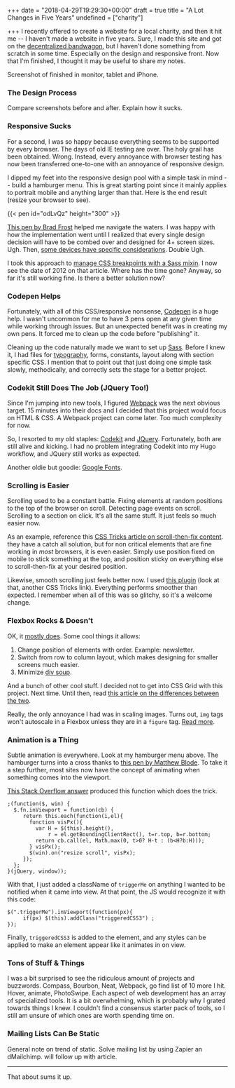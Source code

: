 +++
date = "2018-04-29T19:29:30+00:00"
draft = true
title = "A Lot Changes in Five Years"
undefined = ["charity"]

+++
I recently offered to create a website for a local charity, and then it hit me -- I haven't made a website in five years. Sure, I made this site and got on the [decentralized bandwagon](http://ryancampbell.blog/blog/i-m-late-to-the-jamstack-party/), but I haven't done something from scratch in some time. Especially on the design and responsive front. Now that I'm finished, I thought it may be useful to share my notes.

<!--more-->

Screenshot of finished in monitor, tablet and iPhone.

### The Design Process

Compare screenshots before and after. Explain how it sucks.

### Responsive Sucks

For a second, I was so happy because everything seems to be supported by every browser. The days of old IE testing are over. The holy grail has been obtained. Wrong. Instead, every annoyance with browser testing has now been transferred one-to-one with an annoyance of responsive design.

I dipped my feet into the responsive design pool with a simple task in mind -- build a hamburger menu. This is great starting point since it mainly applies to portrait mobile and anything larger than that. Here is the end result (resize your browser to see).

{{< pen id="odLvQz" height="300" >}}

[This pen by Brad Frost](https://codepen.io/bradfrost/pen/sHvaz) helped me navigate the waters. I was happy with how the implementation went until I realized that every single design decision will have to be combed over and designed for 4+ screen sizes. Ugh. Then, [some devices have specific considerations](https://webkit.org/blog/7929/designing-websites-for-iphone-x/). Double Ugh.

I took this approach to [manage CSS breakpoints with a Sass mixin](https://css-tricks.com/media-queries-sass-3-2-and-codekit/). I now see the date of 2012 on that article. Where has the time gone? Anyway, so far it's still working fine. Is there a better solution now?

### Codepen Helps

Fortunately, with all of this CSS/responsive nonsense, [Codepen](http://codepen.io) is a huge help. I wasn't uncommon for me to have 3 pens open at any given time while working through issues. But an unexpected benefit was in creating my own pens. It forced me to clean up the code before "publishing" it.

Cleaning up the code naturally made we want to set up [Sass](http://sass-lang.com). Before I knew it, I had files for [typography](https://devinhunt.github.io/typebase.css/), forms, constants, layout along with section specific CSS. I mention that to point out that just doing one simple task slowly, methodically, and correctly sets the stage for a better project.

### Codekit Still Does The Job (JQuery Too!)

Since I'm jumping into new tools, I figured [Webpack](https://webpack.js.org) was the next obvious target. 15 minutes into their docs and I decided that this project would focus on HTML & CSS. A Webpack project can come later. Too much complexity for now.

So, I resorted to my old staples: [Codekit](https://codekitapp.com) and [JQuery](http://jquery.com). Fortunately, both are still alive and kicking. I had no problem integrating Codekit into my Hugo workflow, and JQuery still works as expected.

Another oldie but goodie: [Google Fonts](https://fonts.google.com).

### Scrolling is Easier

Scrolling used to be a constant battle. Fixing elements at random positions to the top of the browser on scroll. Detecting page events on scroll. Scrolling to a section on click. It's all the same stuff. It just feels so much easier now.

As an example, reference this [CSS Tricks article on scroll-then-fix content](https://css-tricks.com/scroll-fix-content/). they have a catch all solution, but for non critical elements that are fine working in _most_ browsers, it is even easier. Simply use position fixed on mobile to stick something at the top, and position sticky on everything else to scroll-then-fix at your desired position.

Likewise, smooth scrolling just feels better now. I used [this plugin](https://css-tricks.com/snippets/jquery/smooth-scrolling/) (look at that, another CSS Tricks link). Everything performs smoother than expected. I remember when all of this was so glitchy, so it's a welcome change.

### Flexbox Rocks & Doesn't

OK, it [mostly does](https://css-tricks.com/snippets/css/a-guide-to-flexbox/). Some cool things it allows:

1. Change position of elements with order. Example: newsletter.
2. Switch from row to column layout, which makes designing for smaller screens much easier.
3. Minimize [div soup](https://www.chillybin.com.sg/would-you-like-another-bowl-of-div-soup/).

And a bunch of other cool stuff. I decided not to get into CSS Grid with this project. Next time. Until then, read [this article on the differences between the two](https://hackernoon.com/the-ultimate-css-battle-grid-vs-flexbox-d40da0449faf).

Really, the only annoyance I had was in scaling images. Turns out, `img` tags won't autoscale in a Flexbox unless they are in a `figure` tag. [Read more](https://stackoverflow.com/questions/43759448/image-doesnt-scale-inside-flexbox).

### Animation is a Thing

Subtle animation is everywhere. Look at my hamburger menu above. The hamburger turns into a cross thanks to [this pen by Matthew Blode](https://codepen.io/mblode/pen/evjfn). To take it a step further, most sites now have the concept of animating when something comes into the viewport. 

[This Stack Overflow answer](https://stackoverflow.com/questions/27462306/css3-animate-elements-if-visible-in-viewport-page-scroll) produced this function which does the trick.

    ;(function($, win) {
      $.fn.inViewport = function(cb) {
         return this.each(function(i,el){
           function visPx(){
             var H = $(this).height(),
                 r = el.getBoundingClientRect(), t=r.top, b=r.bottom;
             return cb.call(el, Math.max(0, t>0? H-t : (b<H?b:H)));  
           } visPx();
           $(win).on("resize scroll", visPx);
         });
      };
    }(jQuery, window));

With that, I just added a className of `triggerMe` on anything I wanted to be notified when it came into view. At that point, the JS would recognize it with this code:

    $(".triggerMe").inViewport(function(px){
    	 if(px) $(this).addClass("triggeredCSS3") ;
    });

Finally, `triggeredCSS3` is added to the element, and any styles can be applied to make an element appear like it animates in on view.

### Tons of Stuff & Things

I was a bit surprised to see the ridiculous amount of projects and buzzwords. Compass, Bourbon, Neat, Webpack, go find list of 10 more I hit. Hover, animate, PhotoSwipe. Each aspect of web development has an array of specialized tools. It is a bit overwhelming, which is probably why I grated towards things I knew. I couldn't find a consensus starter pack of tools, so I still am unsure of which ones are worth spending time on.

### Mailing Lists Can Be Static

General note on trend of static. Solve mailing list by using Zapier an dMailchimp. will follow up with article.

---

That about sums it up.